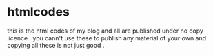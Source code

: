 # htmlcodes
this is the html codes of my blog and all are published under no copy licence . you cann't use these to publish any material of your own and copying all these is not just good .
